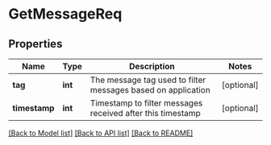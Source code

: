 # GetMessageReq

## Properties
Name | Type | Description | Notes
------------ | ------------- | ------------- | -------------
**tag** | **int** | The message tag used to filter messages based on application | [optional] 
**timestamp** | **int** | Timestamp to filter messages received after this timestamp | [optional] 

[[Back to Model list]](../README.md#documentation-for-models) [[Back to API list]](../README.md#documentation-for-api-endpoints) [[Back to README]](../README.md)


